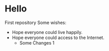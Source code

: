 # Hello
First repository
Some wishes:
* Hope everyone could live happily.
* Hope everyone could access to the Internet.
    - Some Changes  1
